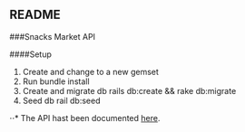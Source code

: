 ## README

###Snacks Market API 

####Setup

1. Create and change to a new gemset
2. Run bundle install
3. Create and migrate db rails db:create && rake db:migrate
4. Seed db rail db:seed


⋅⋅* The API hast been documented [here](doc). 


